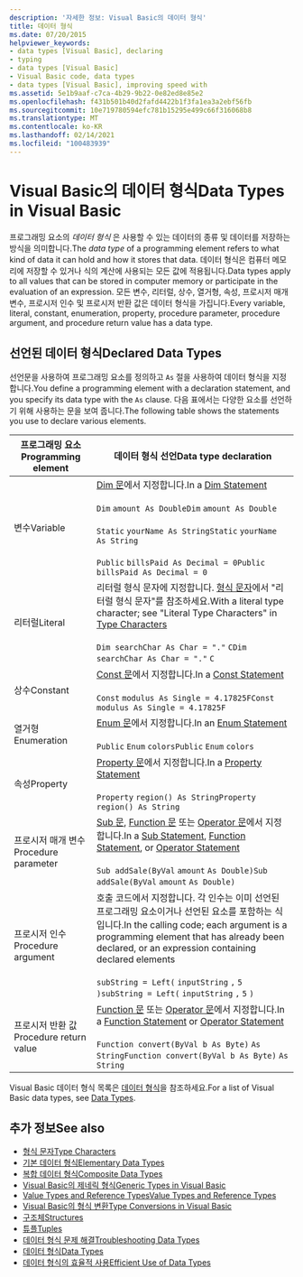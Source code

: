 ```yaml
---
description: '자세한 정보: Visual Basic의 데이터 형식'
title: 데이터 형식
ms.date: 07/20/2015
helpviewer_keywords:
- data types [Visual Basic], declaring
- typing
- data types [Visual Basic]
- Visual Basic code, data types
- data types [Visual Basic], improving speed with
ms.assetid: 5e1b9aaf-c7ca-4b29-9b22-0e82ed8e85e2
ms.openlocfilehash: f431b501b40d2fafd4422b1f3fa1ea3a2ebf56fb
ms.sourcegitcommit: 10e719780594efc781b15295e499c66f316068b8
ms.translationtype: MT
ms.contentlocale: ko-KR
ms.lasthandoff: 02/14/2021
ms.locfileid: "100483939"
---
```

# <a name="data-types-in-visual-basic"></a><span data-ttu-id="69819-103">Visual Basic의 데이터 형식</span><span class="sxs-lookup"><span data-stu-id="69819-103">Data Types in Visual Basic</span></span>

<span data-ttu-id="69819-104">프로그래밍 요소의 *데이터 형식* 은 사용할 수 있는 데이터의 종류 및 데이터를 저장하는 방식을 의미합니다.</span><span class="sxs-lookup"><span data-stu-id="69819-104">The *data type* of a programming element refers to what kind of data it can hold and how it stores that data.</span></span> <span data-ttu-id="69819-105">데이터 형식은 컴퓨터 메모리에 저장할 수 있거나 식의 계산에 사용되는 모든 값에 적용됩니다.</span><span class="sxs-lookup"><span data-stu-id="69819-105">Data types apply to all values that can be stored in computer memory or participate in the evaluation of an expression.</span></span> <span data-ttu-id="69819-106">모든 변수, 리터럴, 상수, 열거형, 속성, 프로시저 매개 변수, 프로시저 인수 및 프로시저 반환 값은 데이터 형식을 가집니다.</span><span class="sxs-lookup"><span data-stu-id="69819-106">Every variable, literal, constant, enumeration, property, procedure parameter, procedure argument, and procedure return value has a data type.</span></span>  
  
## <a name="declared-data-types"></a><span data-ttu-id="69819-107">선언된 데이터 형식</span><span class="sxs-lookup"><span data-stu-id="69819-107">Declared Data Types</span></span>  

 <span data-ttu-id="69819-108">선언문을 사용하여 프로그래밍 요소를 정의하고 `As` 절을 사용하여 데이터 형식을 지정합니다.</span><span class="sxs-lookup"><span data-stu-id="69819-108">You define a programming element with a declaration statement, and you specify its data type with the `As` clause.</span></span> <span data-ttu-id="69819-109">다음 표에서는 다양한 요소를 선언하기 위해 사용하는 문을 보여 줍니다.</span><span class="sxs-lookup"><span data-stu-id="69819-109">The following table shows the statements you use to declare various elements.</span></span>  
  
|<span data-ttu-id="69819-110">프로그래밍 요소</span><span class="sxs-lookup"><span data-stu-id="69819-110">Programming element</span></span>|<span data-ttu-id="69819-111">데이터 형식 선언</span><span class="sxs-lookup"><span data-stu-id="69819-111">Data type declaration</span></span>|  
|-------------------------|---------------------------|  
|<span data-ttu-id="69819-112">변수</span><span class="sxs-lookup"><span data-stu-id="69819-112">Variable</span></span>|<span data-ttu-id="69819-113">[Dim 문](../../../language-reference/statements/dim-statement.md)에서 지정합니다.</span><span class="sxs-lookup"><span data-stu-id="69819-113">In a [Dim Statement](../../../language-reference/statements/dim-statement.md)</span></span><br /><br /> <span data-ttu-id="69819-114">`Dim`   `amount As Double`</span><span class="sxs-lookup"><span data-stu-id="69819-114">`Dim`   `amount As Double`</span></span><br /><br /> <span data-ttu-id="69819-115">`Static`   `yourName As String`</span><span class="sxs-lookup"><span data-stu-id="69819-115">`Static`   `yourName As String`</span></span><br /><br /> <span data-ttu-id="69819-116">`Public`   `billsPaid As Decimal = 0`</span><span class="sxs-lookup"><span data-stu-id="69819-116">`Public`   `billsPaid As Decimal = 0`</span></span>|  
|<span data-ttu-id="69819-117">리터럴</span><span class="sxs-lookup"><span data-stu-id="69819-117">Literal</span></span>|<span data-ttu-id="69819-118">리터럴 형식 문자에 지정합니다. [형식 문자](type-characters.md)에서 "리터럴 형식 문자"를 참조하세요.</span><span class="sxs-lookup"><span data-stu-id="69819-118">With a literal type character; see "Literal Type Characters" in [Type Characters](type-characters.md)</span></span><br /><br /> <span data-ttu-id="69819-119">`Dim searchChar As Char = "."`  `C`</span><span class="sxs-lookup"><span data-stu-id="69819-119">`Dim searchChar As Char = "."`  `C`</span></span>|  
|<span data-ttu-id="69819-120">상수</span><span class="sxs-lookup"><span data-stu-id="69819-120">Constant</span></span>|<span data-ttu-id="69819-121">[Const 문](../../../language-reference/statements/const-statement.md)에서 지정합니다.</span><span class="sxs-lookup"><span data-stu-id="69819-121">In a [Const Statement](../../../language-reference/statements/const-statement.md)</span></span><br /><br /> <span data-ttu-id="69819-122">`Const`   `modulus As Single = 4.17825F`</span><span class="sxs-lookup"><span data-stu-id="69819-122">`Const`   `modulus As Single = 4.17825F`</span></span>|  
|<span data-ttu-id="69819-123">열거형</span><span class="sxs-lookup"><span data-stu-id="69819-123">Enumeration</span></span>|<span data-ttu-id="69819-124">[Enum 문](../../../language-reference/statements/enum-statement.md)에서 지정합니다.</span><span class="sxs-lookup"><span data-stu-id="69819-124">In an [Enum Statement](../../../language-reference/statements/enum-statement.md)</span></span><br /><br /> <span data-ttu-id="69819-125">`Public`   `Enum`   `colors`</span><span class="sxs-lookup"><span data-stu-id="69819-125">`Public`   `Enum`   `colors`</span></span>|  
|<span data-ttu-id="69819-126">속성</span><span class="sxs-lookup"><span data-stu-id="69819-126">Property</span></span>|<span data-ttu-id="69819-127">[Property 문](../../../language-reference/statements/property-statement.md)에서 지정합니다.</span><span class="sxs-lookup"><span data-stu-id="69819-127">In a [Property Statement](../../../language-reference/statements/property-statement.md)</span></span><br /><br /> <span data-ttu-id="69819-128">`Property`   `region() As String`</span><span class="sxs-lookup"><span data-stu-id="69819-128">`Property`   `region() As String`</span></span>|  
|<span data-ttu-id="69819-129">프로시저 매개 변수</span><span class="sxs-lookup"><span data-stu-id="69819-129">Procedure parameter</span></span>|<span data-ttu-id="69819-130">[Sub 문](../../../language-reference/statements/sub-statement.md), [Function 문](../../../language-reference/statements/function-statement.md) 또는 [Operator 문](../../../language-reference/statements/operator-statement.md)에서 지정합니다.</span><span class="sxs-lookup"><span data-stu-id="69819-130">In a [Sub Statement](../../../language-reference/statements/sub-statement.md), [Function Statement](../../../language-reference/statements/function-statement.md), or [Operator Statement](../../../language-reference/statements/operator-statement.md)</span></span><br /><br /> <span data-ttu-id="69819-131">`Sub addSale(ByVal`   `amount`   `As Double)`</span><span class="sxs-lookup"><span data-stu-id="69819-131">`Sub addSale(ByVal`   `amount`   `As Double)`</span></span>|  
|<span data-ttu-id="69819-132">프로시저 인수</span><span class="sxs-lookup"><span data-stu-id="69819-132">Procedure argument</span></span>|<span data-ttu-id="69819-133">호출 코드에서 지정합니다. 각 인수는 이미 선언된 프로그래밍 요소이거나 선언된 요소를 포함하는 식입니다.</span><span class="sxs-lookup"><span data-stu-id="69819-133">In the calling code; each argument is a programming element that has already been declared, or an expression containing declared elements</span></span><br /><br /> <span data-ttu-id="69819-134">`subString = Left(`  `inputString`  `,`   `5`  `)`</span><span class="sxs-lookup"><span data-stu-id="69819-134">`subString = Left(`  `inputString`  `,`   `5`  `)`</span></span>|  
|<span data-ttu-id="69819-135">프로시저 반환 값</span><span class="sxs-lookup"><span data-stu-id="69819-135">Procedure return value</span></span>|<span data-ttu-id="69819-136">[Function 문](../../../language-reference/statements/function-statement.md) 또는 [Operator 문](../../../language-reference/statements/operator-statement.md)에서 지정합니다.</span><span class="sxs-lookup"><span data-stu-id="69819-136">In a [Function Statement](../../../language-reference/statements/function-statement.md) or [Operator Statement](../../../language-reference/statements/operator-statement.md)</span></span><br /><br /> <span data-ttu-id="69819-137">`Function convert(ByVal b As Byte)`   `As String`</span><span class="sxs-lookup"><span data-stu-id="69819-137">`Function convert(ByVal b As Byte)`   `As String`</span></span>|  
  
 <span data-ttu-id="69819-138">Visual Basic 데이터 형식 목록은 [데이터 형식](../../../language-reference/data-types/index.md)을 참조하세요.</span><span class="sxs-lookup"><span data-stu-id="69819-138">For a list of Visual Basic data types, see [Data Types](../../../language-reference/data-types/index.md).</span></span>  
  
## <a name="see-also"></a><span data-ttu-id="69819-139">추가 정보</span><span class="sxs-lookup"><span data-stu-id="69819-139">See also</span></span>

- [<span data-ttu-id="69819-140">형식 문자</span><span class="sxs-lookup"><span data-stu-id="69819-140">Type Characters</span></span>](type-characters.md)
- [<span data-ttu-id="69819-141">기본 데이터 형식</span><span class="sxs-lookup"><span data-stu-id="69819-141">Elementary Data Types</span></span>](elementary-data-types.md)
- [<span data-ttu-id="69819-142">복합 데이터 형식</span><span class="sxs-lookup"><span data-stu-id="69819-142">Composite Data Types</span></span>](composite-data-types.md)
- [<span data-ttu-id="69819-143">Visual Basic의 제네릭 형식</span><span class="sxs-lookup"><span data-stu-id="69819-143">Generic Types in Visual Basic</span></span>](generic-types.md)
- [<span data-ttu-id="69819-144">Value Types and Reference Types</span><span class="sxs-lookup"><span data-stu-id="69819-144">Value Types and Reference Types</span></span>](value-types-and-reference-types.md)
- [<span data-ttu-id="69819-145">Visual Basic의 형식 변환</span><span class="sxs-lookup"><span data-stu-id="69819-145">Type Conversions in Visual Basic</span></span>](type-conversions.md)
- [<span data-ttu-id="69819-146">구조체</span><span class="sxs-lookup"><span data-stu-id="69819-146">Structures</span></span>](structures.md)
- [<span data-ttu-id="69819-147">튜플</span><span class="sxs-lookup"><span data-stu-id="69819-147">Tuples</span></span>](tuples.md)
- [<span data-ttu-id="69819-148">데이터 형식 문제 해결</span><span class="sxs-lookup"><span data-stu-id="69819-148">Troubleshooting Data Types</span></span>](troubleshooting-data-types.md)
- [<span data-ttu-id="69819-149">데이터 형식</span><span class="sxs-lookup"><span data-stu-id="69819-149">Data Types</span></span>](../../../language-reference/data-types/index.md)
- [<span data-ttu-id="69819-150">데이터 형식의 효율적 사용</span><span class="sxs-lookup"><span data-stu-id="69819-150">Efficient Use of Data Types</span></span>](efficient-use-of-data-types.md)
